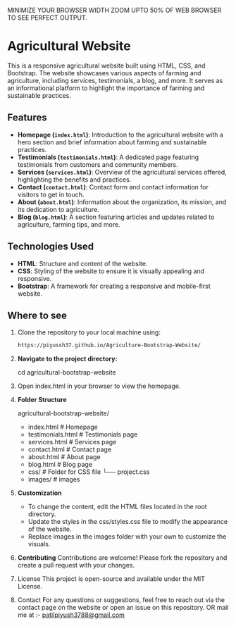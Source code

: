 MINIMIZE YOUR BROWSER WIDTH ZOOM UPTO 50% OF WEB BROWSER TO SEE PERFECT OUTPUT.

# Agricultural Website

This is a responsive agricultural website built using HTML, CSS, and Bootstrap. The website showcases various aspects of farming and agriculture, including services, testimonials, a blog, and more. It serves as an informational platform to highlight the importance of farming and sustainable practices.

## Features

- **Homepage (`index.html`)**: Introduction to the agricultural website with a hero section and brief information about farming and sustainable practices.
- **Testimonials (`testimonials.html`)**: A dedicated page featuring testimonials from customers and community members.
- **Services (`services.html`)**: Overview of the agricultural services offered, highlighting the benefits and practices.
- **Contact (`contact.html`)**: Contact form and contact information for visitors to get in touch.
- **About (`about.html`)**: Information about the organization, its mission, and its dedication to agriculture.
- **Blog (`blog.html`)**: A section featuring articles and updates related to agriculture, farming tips, and more.

## Technologies Used

- **HTML**: Structure and content of the website.
- **CSS**: Styling of the website to ensure it is visually appealing and responsive.
- **Bootstrap**: A framework for creating a responsive and mobile-first website.

## Where to see

1. Clone the repository to your local machine using:
   ```bash
   https://piyussh37.github.io/Agriculture-Bootstrap-Website/
2. **Navigate to the project directory:**
   
    cd agricultural-bootstrap-website
   
4. Open index.html in your browser to view the homepage.

5. **Folder Structure**

   agricultural-bootstrap-website/
   
   * index.html         # Homepage
   * testimonials.html  # Testimonials page
   * services.html      # Services page
   * contact.html       # Contact page
   * about.html         # About page
   * blog.html          # Blog page
   * css/               # Folder for CSS file
       └── project.css
   * images/            # images

6. **Customization**
   * To change the content, edit the HTML files located in the root directory.
   * Update the styles in the css/styles.css file to modify the appearance of the website.
   * Replace images in the images folder with your own to customize the visuals.

7. **Contributing**
   Contributions are welcome! Please fork the repository and create a pull request with your changes.

8. License
   This project is open-source and available under the MIT License.

9. Contact
   For any questions or suggestions, feel free to reach out via the contact page on the website or open an issue on this repository.
   OR   mail me at :- patilpiyush3788@gmail.com
